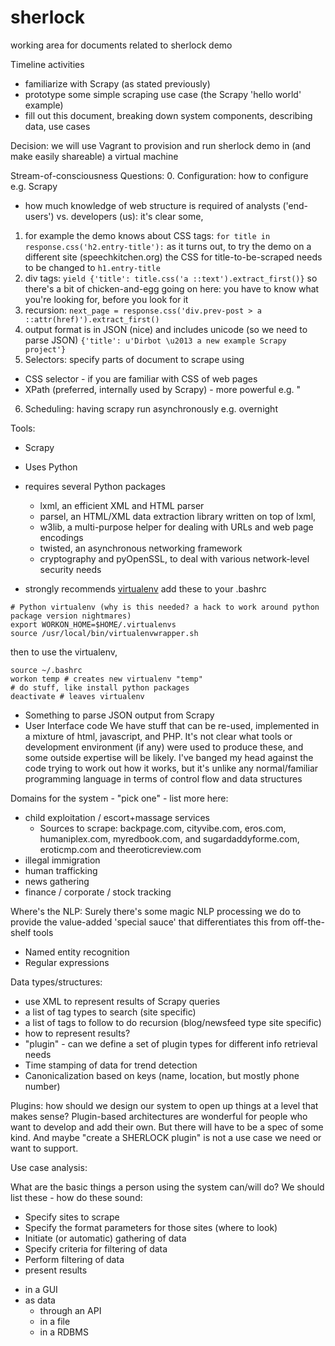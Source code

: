 # sherlock
working area for documents related to sherlock demo

Timeline activities
 - familiarize with Scrapy (as stated previously)
 - prototype some simple scraping use case (the Scrapy 'hello world' example)
 - fill out this document, breaking down system components, describing data, use cases

Decision: we will use Vagrant to provision and run sherlock demo in (and make easily shareable) a virtual machine
   
Stream-of-consciousness Questions:
0. Configuration: how to configure e.g. Scrapy
 - how much knowledge of web structure is required of analysts ('end-users') vs. developers (us): it's clear some,
1.  for example the demo knows about CSS tags:
  ```for title in response.css('h2.entry-title'):```
  as it turns out, to try the demo on a different site (speechkitchen.org) the CSS for title-to-be-scraped needs to be changed to ```h1.entry-title```
2.  div tags:
  ```yield {'title': title.css('a ::text').extract_first()}```
so there's a bit of chicken-and-egg going on here: you have to know what you're looking for, before you look for it
3.  recursion:
  ```next_page = response.css('div.prev-post > a ::attr(href)').extract_first()```
4. output format is in JSON (nice) and includes unicode (so we need to parse JSON)
  ```{'title': u'Dirbot \u2013 a new example Scrapy project'}```
5. Selectors: specify parts of document to scrape using
 - CSS selector - if you are familiar with CSS of web pages
 - XPath (preferred, internally used by Scrapy) - more powerful e.g. "
6. Scheduling: having scrapy run asynchronously e.g. overnight

Tools:
 * Scrapy
  - Uses Python
  - requires several Python packages
    * lxml, an efficient XML and HTML parser
    * parsel, an HTML/XML data extraction library written on top of lxml,
    * w3lib, a multi-purpose helper for dealing with URLs and web page encodings
    * twisted, an asynchronous networking framework
    * cryptography and pyOpenSSL, to deal with various network-level security needs

  - strongly recommends [virtualenv](https://virtualenv.pypa.io/en/stable/installation/)
  add these to your .bashrc
  ```
  # Python virtualenv (why is this needed? a hack to work around python package version nightmares)                                                                                                  
export WORKON_HOME=$HOME/.virtualenvs
source /usr/local/bin/virtualenvwrapper.sh
```
then to use the virtualenv,
```
source ~/.bashrc
workon temp # creates new virtualenv "temp"
# do stuff, like install python packages
deactivate # leaves virtualenv
```
  * Something to parse JSON output from Scrapy
  * User Interface code
    We have stuff that can be re-used, implemented in a mixture of html, javascript, and PHP. It's not clear what tools or development environment (if any) were used to produce these, and some outside expertise will be likely. I've banged my head against the code trying to work out how it works, but it's unlike any normal/familiar programming language in terms of control flow and data structures
    
Domains for the system - "pick one" - list more here:
  * child exploitation / escort+massage services
    - Sources to scrape: backpage.com, cityvibe.com, eros.com, humaniplex.com, myredbook.com, and sugardaddyforme.com, eroticmp.com and theeroticreview.com
  * illegal immigration
  * human trafficking
  * news gathering
  * finance / corporate / stock tracking
  
Where's the NLP:
  Surely there's some magic NLP processing we do to provide the value-added 'special sauce' that differentiates this from off-the-shelf tools
  * Named entity recognition
  * Regular expressions

Data types/structures: 
  * use XML to represent results of Scrapy queries
  * a list of tag types to search (site specific)
  * a list of tags to follow to do recursion (blog/newsfeed type site specific)
  * how to represent results?
  * "plugin" - can we define a set of plugin types for different info retrieval needs
  * Time stamping of data for trend detection
  * Canonicalization based on keys (name, location, but mostly phone number)

Plugins: how should we design our system to open up things at a level that makes sense? Plugin-based architectures are wonderful for people who want to develop and add their own. But there will have to be a spec of some kind. And maybe "create a SHERLOCK plugin" is not a use case we need or want to support.

Use case analysis:

What are the basic things a person using the system can/will do? We should list these - how do these sound:

  * Specify sites to scrape
  * Specify the format parameters for those sites (where to look)
  * Initiate (or automatic) gathering of data
  * Specify criteria for filtering of data
  * Perform filtering of data
  * present results
   - in a GUI
   - as data
     - through an API
     - in a file
     - in a RDBMS

